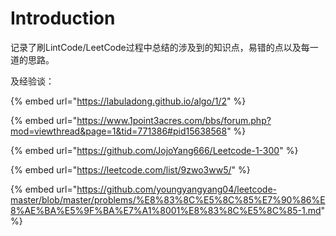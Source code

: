 # Introduction

记录了刷LintCode/LeetCode过程中总结的涉及到的知识点，易错的点以及每一道的思路。

及经验谈：

{% embed url="https://labuladong.github.io/algo/1/2" %}

{% embed url="https://www.1point3acres.com/bbs/forum.php?mod=viewthread&page=1&tid=771386#pid15638568" %}

{% embed url="https://github.com/JojoYang666/Leetcode-1-300" %}

{% embed url="https://leetcode.com/list/9zwo3ww5/" %}

{% embed url="https://github.com/youngyangyang04/leetcode-master/blob/master/problems/%E8%83%8C%E5%8C%85%E7%90%86%E8%AE%BA%E5%9F%BA%E7%A1%8001%E8%83%8C%E5%8C%85-1.md" %}
